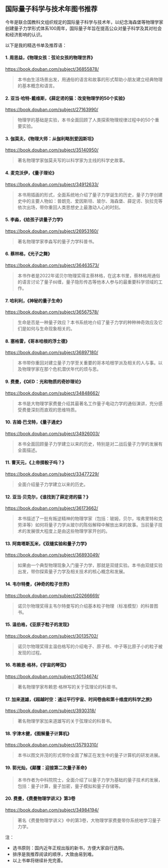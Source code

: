 国际量子科学与技术年图书推荐
---

今年是联合国教科文组织规定的国际量子科学与技术年，以纪念海森堡等物理学家创建量子力学形式体系100周年，国际量子年旨在提高公众对量子科学及其对社会和经济影响的认识。

以下是我的精选书单及推荐语：

#### 1. 周思益，《物理女孩：弦论女孩的物理世界》
https://book.douban.com/subject/36855878/

> 本书由生活场景出发，用通俗的语言和故事的形式帮助小朋友建立经典物理的基本概念和语言。

#### 2. 亚当·哈特-戴维斯，《薛定谔的猫：改变物理学的50个实验》
https://book.douban.com/subject/27163990/

> 物理学的基础是实验，本书全面回顾了人类探索物理规律过程中的50个重要实验。

#### 3. 伽莫夫，《物理大师：从伽利略到爱因斯坦》
https://book.douban.com/subject/35140950/

> 著名物理学家伽莫夫写的以科学家为主线的科学史故事。

#### 4. 麦克沃伊，《量子理论》
https://book.douban.com/subject/34912633/

> 本书用插画的形式，全面系统地介绍了量子力学诞生的历史，量子力学创建史中的主要人物如：普朗克、爱因斯坦、玻尔、海森堡、薛定谔、狄拉克等依次出场，带你重回人类思想史上最激动人心的时刻。

#### 5. 李淼，《给孩子讲量子力学》
https://book.douban.com/subject/26953160/

> 著名物理学家李淼写的量子力学科普书。

#### 6. 蔡林格，《光子之舞》
https://book.douban.com/subject/36463573/

> 本书作者是2022年诺贝尔物理奖得主蔡林格，在这本书里，蔡林格用通俗的语言讨论了量子纠缠，量子隐形传态等他本人参与的最重要科学领域的工作。

#### 7. 哈利利，《神秘的量子生命》
https://book.douban.com/subject/36567578/

> 生命是否是一种量子效应？本书系统地介绍了量子力学的种种神奇效应及它们是如何与生命现象相关的。

#### 8. 塞格雷，《哥本哈根的浮士德》
https://book.douban.com/subject/36897180/

> 本书带你重回对建立量子力学至关重要的哥本哈根学派及相关的人与事。以及物理学家在那个危机潜伏年代的烦与思。

#### 9. 费曼，《QED：光和物质的奇妙理论》
https://book.douban.com/subject/34848662/

> 本书是大物理学家费曼介绍其最著名工作量子电动力学的通俗演讲，充分感受费曼深刻而直观的思维特质。

#### 10. 吉姆·巴戈特，《量子通史》
https://book.douban.com/subject/34926003/

> 本书全面回顾量子力学建立以来的历史，特别是对二战后量子力学的发展有全面描述。

#### 11. 曹天元，《上帝掷骰子吗？》
https://book.douban.com/subject/33477229/

> 全面介绍量子力学建立以来的历史。

#### 12. 亚当·贝克尔，《谁找到了薛定谔的猫？》
https://book.douban.com/subject/36173662/

> 本书描述了一批有叛逆精神的物理学家（包括：玻姆，贝尔，埃弗里特和克劳泽等）如何将量子力学从玻尔的陈俗解释中解放出来的故事。当前量子技术的发展很大程度上是由这些物理学家开创的。

#### 13. 阿南塔斯瓦米，《双缝实验和量子力学》
https://book.douban.com/subject/36893049/

> 如果由一个典型物理现象入门量子力学，那就是双缝实验。本书由双缝实验出发，带你探索量子力学及相关技术的核心概念和发展。

#### 14. 韦尔特曼，《神奇的粒子世界》
https://book.douban.com/subject/20266669/

> 诺贝尔物理奖得主韦尔特曼写的介绍基本粒子物理（标准模型）的科普图书。

#### 15. 温伯格，《亚原子粒子的发现》
https://book.douban.com/subject/30135702/

> 诺贝尔物理奖得主温伯格写的介绍电子、原子核、中子等比原子小的粒子被发现的过程。

#### 16. 布赖恩·格林，《宇宙的琴弦》
https://book.douban.com/subject/30134674/

> 著名物理学家布赖恩·格林写的关于弦理论的科普书。

#### 17. 加来道雄，《超越时空：通过平行宇宙、时间卷曲和第十维度的科学之旅》
https://book.douban.com/subject/3930318/

> 著名物理学家加来道雄写的关于弦理论的科普书。

#### 18. 宇津木健，《图解量子计算机》
https://book.douban.com/subject/35793310/

> 本书以图文并茂的形式带你全面了解正在发生中的量子计算机的研发进展。

#### 19. 郭光灿，《颠覆：迎接第二次量子革命》

> 本书作者为中科院院士，全面介绍了以量子力学为基础的量子技术的发展，包括：量子计算，量子加密，量子模拟和量子存储等。

#### 20. 费曼，《费曼物理学讲义》第3卷
https://book.douban.com/subject/34984194/

> 著名《费曼物理学讲义》中的第3卷，大物理学家费曼带你系统地学习量子力学。

注：

- 选书原则：国内近年正规出版的新书，方便大家自行选购。
- 排序是我推荐阅读的顺序，大致由易到难。
- 以上书单将继续补充完善。
